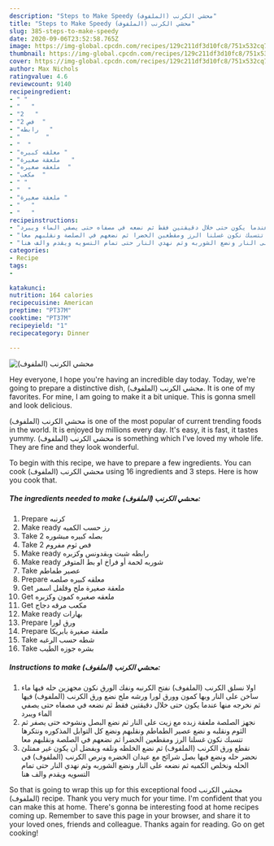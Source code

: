 ```yaml
---
description: "Steps to Make Speedy محشي الكرنب (الملفوف)"
title: "Steps to Make Speedy محشي الكرنب (الملفوف)"
slug: 385-steps-to-make-speedy
date: 2020-09-06T23:52:58.765Z
image: https://img-global.cpcdn.com/recipes/129c211df3d10fc8/751x532cq70/الصورة-الرئيسية-لوصفةمحشي-الكرنب-الملفوف.jpg
thumbnail: https://img-global.cpcdn.com/recipes/129c211df3d10fc8/751x532cq70/الصورة-الرئيسية-لوصفةمحشي-الكرنب-الملفوف.jpg
cover: https://img-global.cpcdn.com/recipes/129c211df3d10fc8/751x532cq70/الصورة-الرئيسية-لوصفةمحشي-الكرنب-الملفوف.jpg
author: Max Nichols
ratingvalue: 4.6
reviewcount: 9140
recipeingredient:
- " "
- "   "
- "2   "
- "2 فص  "
- "رابطه   "
- "       "
- "  "
- "معلقه كبيره "
- "ملعقة صغيرة   "
- "ملعقه صغيره  "
- "مكعب  "
- " "
- "  "
- "ملعقة صغيرة "
- "   "
- "   "
recipeinstructions:
- "اولا نسلق الكرنب (الملفوف) نفتح الكرنبه ونفك الورق نكون مجهزين حله فيها ماء ساخن على النار وبها كمون وورق لورا ورشه ملح نضع ورق الكرنب (الملفوف) فيها ثم نخرجه منها عندما يكون حتى خلال دقيقتين فقط ثم نضعه في مصفاه حتى يصفي الماء ويبرد"
- "نجهز الصلصة ملعقة زبده مع زيت على النار ثم نضع البصل ونشوحه حتى يصفر ثم الثوم ونقلبه و نضع عصير الطماطم ونقلبهم ونضع كل التوابل المذكوره ونتكرها تتسبك نكون غسلنا الرز ومقطعين الخضرا ثم نضعهم في الصلصة ونقلبهم معا"
- "نقطع ورق الكرنب (الملفوف) ثم نضع الخلطه ونلفه ويفضل أن يكون غير ممتلئ نحضر حله ونضع فيها بصل شرائح مع عيدان الخضره ونرص الكرنب (الملفوف) في الحله ونخلص الكميه ثم نضعه على النار ونضع الشوربه وثم نهدي النار حتى تمام التسويه ويقدم والف هنا"
categories:
- Recipe
tags:
- 

katakunci:  
nutrition: 164 calories
recipecuisine: American
preptime: "PT37M"
cooktime: "PT37M"
recipeyield: "1"
recipecategory: Dinner

---
```



![محشي الكرنب (الملفوف)](https://img-global.cpcdn.com/recipes/129c211df3d10fc8/751x532cq70/الصورة-الرئيسية-لوصفةمحشي-الكرنب-الملفوف.jpg)

Hey everyone, I hope you're having an incredible day today. Today, we're going to prepare a distinctive dish, محشي الكرنب (الملفوف). It is one of my favorites. For mine, I am going to make it a bit unique. This is gonna smell and look delicious.



محشي الكرنب (الملفوف) is one of the most popular of current trending foods in the world. It is enjoyed by millions every day. It's easy, it is fast, it tastes yummy. محشي الكرنب (الملفوف) is something which I've loved my whole life. They are fine and they look wonderful.


To begin with this recipe, we have to prepare a few ingredients. You can cook محشي الكرنب (الملفوف) using 16 ingredients and 3 steps. Here is how you cook that.

<!--inarticleads1-->

##### The ingredients needed to make محشي الكرنب (الملفوف):

1. Prepare  كرنبه
1. Make ready  رز حسب الكميه
1. Take 2 بصله كبيره مبشوره
1. Take 2 فص ثوم مفروم
1. Make ready رابطه شبت وبقدونس وكزبره
1. Make ready  شوربه لحمة أو فراخ او بط المتوفر
1. Take  عصير طماطم
1. Prepare معلقه كبيره صلصه
1. Get ملعقة صغيرة ملح وفلفل اسمر
1. Get ملعقه صغيره كمون وكزبره
1. Get مكعب مرقه دجاج
1. Make ready  بهارات
1. Prepare  ورق لورا
1. Prepare ملعقة صغيرة بابريكا
1. Take  شطه حسب الرغبه
1. Take  بشره جوزه الطيب




<!--inarticleads2-->

##### Instructions to make محشي الكرنب (الملفوف):

1. اولا نسلق الكرنب (الملفوف) نفتح الكرنبه ونفك الورق نكون مجهزين حله فيها ماء ساخن على النار وبها كمون وورق لورا ورشه ملح نضع ورق الكرنب (الملفوف) فيها ثم نخرجه منها عندما يكون حتى خلال دقيقتين فقط ثم نضعه في مصفاه حتى يصفي الماء ويبرد
1. نجهز الصلصة ملعقة زبده مع زيت على النار ثم نضع البصل ونشوحه حتى يصفر ثم الثوم ونقلبه و نضع عصير الطماطم ونقلبهم ونضع كل التوابل المذكوره ونتكرها تتسبك نكون غسلنا الرز ومقطعين الخضرا ثم نضعهم في الصلصة ونقلبهم معا
1. نقطع ورق الكرنب (الملفوف) ثم نضع الخلطه ونلفه ويفضل أن يكون غير ممتلئ نحضر حله ونضع فيها بصل شرائح مع عيدان الخضره ونرص الكرنب (الملفوف) في الحله ونخلص الكميه ثم نضعه على النار ونضع الشوربه وثم نهدي النار حتى تمام التسويه ويقدم والف هنا




So that is going to wrap this up for this exceptional food محشي الكرنب (الملفوف) recipe. Thank you very much for your time. I'm confident that you can make this at home. There's gonna be interesting food at home recipes coming up. Remember to save this page in your browser, and share it to your loved ones, friends and colleague. Thanks again for reading. Go on get cooking!
